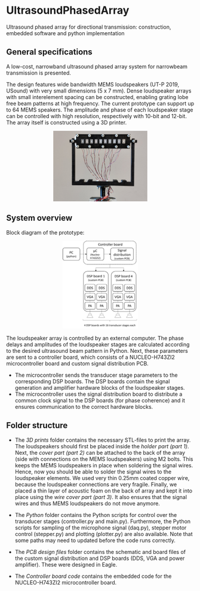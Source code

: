 # UltrasoundPhasedArray
 Ultrasound phased array for directional transmission: construction, embedded software and python implementation

## General specifications
A low-cost, narrowband ultrasound phased array system for narrowbeam transmission is presented. 

The design features wide bandwidth MEMS loudspeakers (UT-P 2019, USound) with very small dimensions (5 x 7 mm). Dense loudspeaker arrays with small interelement spacing can be constructed, enabling grating lobe free beam patterns at high frequency. The current prototype can support up to 64 MEMS speakers. The amplitude and phase of each loudspeaker stage can be controlled with high resolution, respectively with 10-bit and 12-bit. The array itself is constructed using a 3D printer. 

<p align="center">
  <img src="https://github.com/ChesneyBuyle/UltrasoundPhasedArray/blob/main/Photos/MEMS%20speaker%20array.jpg" width=50% height=50%>
</p>

## System overview

Block diagram of the prototype:

<p align="center">
 <img src="https://raw.githubusercontent.com/ChesneyBuyle/UltrasoundPhasedArray/main/Photos/system_overview_github.png" width=40% height=40%>
</p>

The loudspeaker array is controlled by an external computer. The phase delays and amplitudes of the loudspeaker stages are calculated according to the desired ultrasound beam pattern in Python. Next, these parameters are sent to a controller board, which consists of a NUCLEO-H743ZI2 microcontroller board and custom signal distribution PCB. 
* The microcontroller sends the transducer stage parameters to the corresponding DSP boards. The DSP boards contain the signal generation and amplifier hardware blocks of the loudspeaker stages. 
* The microcontroller uses the signal distribution board to distribute a common clock signal to the DSP boards (for phase coherence) and it ensures communication to the correct hardware blocks. 


## Folder structure
* The *3D prints* folder contains the necessary STL-files to print the array. The loudspeakers should first be placed inside the *holder part (part 1)*. Next, the *cover part (part 2)* can be attached to the back of the array (side with connections on the MEMS loudspeakers) using M2 bolts. This keeps the MEMS loudspeakers in place when soldering the signal wires. Hence, now you should be able to solder the signal wires to the loudspeaker elements. We used very thin 0.25mm coated copper wire, because the loudspeaker connections are very fragile. Finally, we placed a thin layer of acoustic foam on the back of array and kept it into place using the *wire cover part (part 3)*. It also ensures that the signal wires and thus MEMS loudspeakers do not move anymore. 

* The *Python* folder contains the Python scripts for control over the transducer stages (controller.py and main.py). Furthermore, the Python scripts for sampling of the microphone signal (daq.py), stepper motor control (stepper.py) and plotting (plotter.py) are also available. Note that some paths may need to updated before the code runs correctly.

* The *PCB design files* folder contains the schematic and board files of the custom signal distribution and DSP boards (DDS, VGA and power amplifier). These were designed in Eagle. 

* The *Controller board code* contains the embedded code for the NUCLEO-H743ZI2 microcontroller board. 

